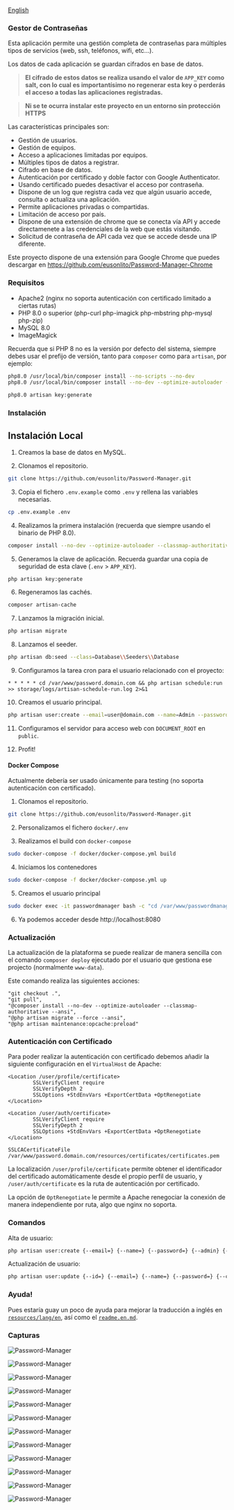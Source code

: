 [English](readme.md)

### Gestor de Contraseñas

Esta aplicación permite una gestión completa de contraseñas para múltiples tipos de servicios (web, ssh, teléfonos, wifi, etc...).

Los datos de cada aplicación se guardan cifrados en base de datos.

> **El cifrado de estos datos se realiza usando el valor de `APP_KEY` como salt, con lo cual es importantísimo no regenerar esta key o perderás el acceso a todas las aplicaciones registradas.**

> **Ni se te ocurra instalar este proyecto en un entorno sin protección HTTPS**

Las características principales son:

* Gestión de usuarios.
* Gestión de equipos.
* Acceso a aplicaciones limitadas por equipos.
* Múltiples tipos de datos a registrar.
* Cifrado en base de datos.
* Autenticación por certificado y doble factor con Google Authenticator.
* Usando certificado puedes desactivar el acceso por contraseña.
* Dispone de un log que registra cada vez que algún usuario accede, consulta o actualiza una aplicación.
* Permite aplicaciones privadas o compartidas.
* Limitación de acceso por país.
* Dispone de una extensión de chrome que se conecta vía API y accede directamenete a las credenciales de la web que estás visitando.
* Solicitud de contraseña de API cada vez que se accede desde una IP diferente.

Este proyecto dispone de una extensión para Google Chrome que puedes descargar en https://github.com/eusonlito/Password-Manager-Chrome

### Requisitos

- Apache2 (nginx no soporta autenticación con certificado limitado a ciertas rutas)
- PHP 8.0 o superior (php-curl php-imagick php-mbstring php-mysql php-zip)
- MySQL 8.0
- ImageMagick

Recuerda que si PHP 8 no es la versión por defecto del sistema, siempre debes usar el prefijo de versión, tanto para `composer` como para `artisan`, por ejemplo:

```bash
php8.0 /usr/local/bin/composer install --no-scripts --no-dev
php8.0 /usr/local/bin/composer install --no-dev --optimize-autoloader --classmap-authoritative --ansi
```

```bash
php8.0 artisan key:generate
```

### Instalación

## Instalación Local

1. Creamos la base de datos en MySQL.

2. Clonamos el repositorio.

```bash
git clone https://github.com/eusonlito/Password-Manager.git
```

3. Copia el fichero `.env.example` como `.env` y rellena las variables necesarias.

```bash
cp .env.example .env
```

4. Realizamos la primera instalación (recuerda que siempre usando el binario de PHP 8.0).

```bash
composer install --no-dev --optimize-autoloader --classmap-authoritative --ansi
```

5. Generamos la clave de aplicación. Recuerda guardar una copia de seguridad de esta clave (`.env` > `APP_KEY`).

```bash
php artisan key:generate
```

6. Regeneramos las cachés.

```bash
composer artisan-cache
```

7. Lanzamos la migración inicial.

```bash
php artisan migrate
```

8. Lanzamos el seeder.

```bash
php artisan db:seed --class=Database\\Seeders\\Database
```

9. Configuramos la tarea cron para el usuario relacionado con el proyecto:

```
* * * * * cd /var/www/password.domain.com && php artisan schedule:run >> storage/logs/artisan-schedule-run.log 2>&1
```

10. Creamos el usuario principal.

```bash
php artisan user:create --email=user@domain.com --name=Admin --password=StrongPassword2 --admin
```

11. Configuramos el servidor para acceso web con `DOCUMENT_ROOT` en `public`.

12. Profit!

#### Docker Compose

Actualmente debería ser usado únicamente para testing (no soporta autenticación con certificado).

1. Clonamos el repositorio.

```bash
git clone https://github.com/eusonlito/Password-Manager.git
```

2. Personalizamos el fichero `docker/.env`

3. Realizamos el build con `docker-compose`

```bash
sudo docker-compose -f docker/docker-compose.yml build
```

4. Iniciamos los contenedores

```bash
sudo docker-compose -f docker/docker-compose.yml up
```

5. Creamos el usuario principal

```bash
sudo docker exec -it passwordmanager bash -c "cd /var/www/passwordmanager && php artisan user:create --email=user@domain.com --name=Admin --password=StrongPassword2 --admin"
```

6. Ya podemos acceder desde http://localhost:8080

### Actualización

La actualización de la plataforma se puede realizar de manera sencilla con el comando `composer deploy` ejecutado por el usuario que gestiona ese projecto (normalmente `www-data`).

Este comando realiza las siguientes acciones:

```
"git checkout .",
"git pull",
"@composer install --no-dev --optimize-autoloader --classmap-authoritative --ansi",
"@php artisan migrate --force --ansi",
"@php artisan maintenance:opcache:preload"
```

### Autenticación con Certificado

Para poder realizar la autenticación con certificado debemos añadir la siguiente configuración en el `VirtualHost` de Apache:

```
<Location /user/profile/certificate>
        SSLVerifyClient require
        SSLVerifyDepth 2
        SSLOptions +StdEnvVars +ExportCertData +OptRenegotiate
</Location>

<Location /user/auth/certificate>
        SSLVerifyClient require
        SSLVerifyDepth 2
        SSLOptions +StdEnvVars +ExportCertData +OptRenegotiate
</Location>

SSLCACertificateFile /var/www/password.domain.com/resources/certificates/certificates.pem
```

La localización `/user/profile/certificate` permite obtener el identificador del certificado automáticamente desde el propio perfil de usuario, y `/user/auth/certificate` es la ruta de autenticación por certificado.

La opción de `OptRenegotiate` le permite a Apache renegociar la conexión de manera independiente por ruta, algo que nginx no soporta.

### Comandos

Alta de usuario:

```bash
php artisan user:create {--email=} {--name=} {--password=} {--admin} {--readonly} {--teams=}
```

Actualización de usuario:

```bash
php artisan user:update {--id=} {--email=} {--name=} {--password=} {--certificate=} {--tfa_enabled=} {--admin=} {--readonly=} {--enabled=} {--teams=}
```

### Ayuda!

Pues estaría guay un poco de ayuda para mejorar la traducción a inglés en [`resources/lang/en`](resources/lang/en), así como el [`readme.en.md`](readme.en.md).

### Capturas

![Password-Manager](https://user-images.githubusercontent.com/644551/128019854-2d313657-29ec-48e8-bb8e-9802eb05858f.png)

![Password-Manager](https://user-images.githubusercontent.com/644551/128019842-4ea81ac4-a8c3-405a-92d5-d174b5997b93.png)

![Password-Manager](https://user-images.githubusercontent.com/644551/128019852-94612c82-03a3-4328-91d7-0c1c918056aa.png)

![Password-Manager](https://user-images.githubusercontent.com/644551/128019851-1b6f845a-c5cf-4870-b056-d86c1b9d46e2.png)

![Password-Manager](https://user-images.githubusercontent.com/644551/128019849-c63330dc-0c19-4ea6-90fe-c519c5b91091.png)

![Password-Manager](https://user-images.githubusercontent.com/644551/128019846-f44500b9-302b-47e6-91df-afe8918c732d.png)

![Password-Manager](https://user-images.githubusercontent.com/644551/128019845-03d88565-71e1-4cff-85a4-5c41042c72d6.png)

![Password-Manager](https://user-images.githubusercontent.com/644551/128019834-9ac49dbc-fcab-4129-aeea-8ca0906c99db.png)

![Password-Manager](https://user-images.githubusercontent.com/644551/128019829-8015cb2e-db1a-4100-8a0d-088e5e17411a.png)

![Password-Manager](https://user-images.githubusercontent.com/644551/128019826-dc34723b-e446-4541-b14c-36d7b4b81e16.png)

![Password-Manager](https://user-images.githubusercontent.com/644551/128019838-9bad81b4-1e9b-4591-a8c1-44193130a117.png)

![Password-Manager](https://user-images.githubusercontent.com/644551/128019844-f74e3b26-57fa-48b9-8849-0410f8e0b99b.png)

